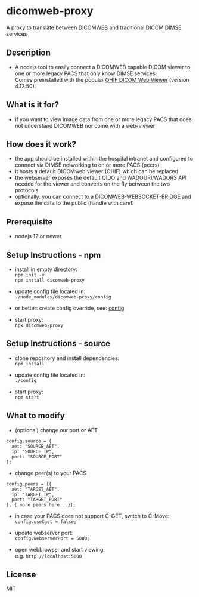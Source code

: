 # dicomweb-proxy

A proxy to translate between [DICOMWEB](https://www.dicomstandard.org/dicomweb) and traditional DICOM [DIMSE](https://dicom.nema.org/medical/dicom/current/output/chtml/part07/sect_7.5.html) services

## Description
* A nodejs tool to easily connect a DICOMWEB capable DICOM viewer to one or more legacy PACS that only know DIMSE services.  
Comes preinstalled with the popular [OHIF DICOM Web Viewer](https://github.com/OHIF/Viewers) (version 4.12.50).

## What is it for?

* if you want to view image data from one or more legacy PACS that does not understand DICOMWEB nor come with a web-viewer

## How does it work?

* the app should be installed within the hospital intranet and configured to connect via DIMSE networking to on or more PACS (peers)
* it hosts a default DICOMweb viewer (OHIF) which can be replaced
* the webserver exposes the default QIDO and WADOURI/WADORS API needed for the viewer and converts on the fly between the two protocols
* optionally: you can connect to a [DICOMWEB-WEBSOCKET-BRIDGE](https://github.com/knopkem/dicomweb-websocket-bridge) and expose the data to the public (handle with care!)

## Prerequisite

* nodejs 12 or newer

## Setup Instructions - npm

* install in empty directory:  
```npm init -y```  
```npm install dicomweb-proxy```

* update config file located in:  
```./node_modules/dicomweb-proxy/config```

* or better: create config override, see: [config](https://www.npmjs.com/package/config)

* start proxy:  
```npx dicomweb-proxy```

## Setup Instructions - source

* clone repository and install dependencies:  
```npm install```

* update config file located in:  
```./config```

* start proxy:  
```npm start```

## What to modify
* (optional) change our port or AET 

```
config.source = {
  aet: "SOURCE_AET",
  ip: "SOURCE_IP",
  port: "SOURCE_PORT"
};
```

* change peer(s) to your PACS

```
config.peers = [{
  aet: "TARGET_AET",
  ip: "TARGET_IP",
  port: "TARGET_PORT"
}, { more peers here...}];
```

* in case your PACS does not support C-GET, switch to C-Move:  
```config.useCget = false;```

* update webserver port:  
```config.webserverPort = 5000;```

* open webbrowser and start viewing:  
e.g. ```http://localhost:5000```

## License
MIT
